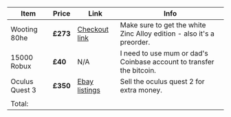 

| Item           | Price    | Link                                                                                                                                     | Info                                                                  |
| -------------- | -------- | ---------------------------------------------------------------------------------------------------------------------------------------- | --------------------------------------------------------------------- |
| Wooting 80he   | **£273** | [Checkout link](https://wooting.io/configurator/wooting-80he?model=ansi+/+zinc+alloy+/+white&lang=united+states&keycaps=none&quantity=1) | Make sure to get the white Zinc Alloy edition - also it's a preorder. |
| 15000 Robux    | **£40**  | N/A                                                                                                                                      | I need to use mum or dad's Coinbase account to transfer the bitcoin.  |
| Oculus Quest 3 | **£350** | [Ebay listings](https://ebay.co.uk/sch/i.html?_nkw=meta+quest+3&_trksid=p2322090.m4084.l1313)                                            | Sell the oculus quest 2 for extra money.                              |
|                |          |                                                                                                                                          |                                                                       |
| Total:         |          |                                                                                                                                          |                                                                       |
